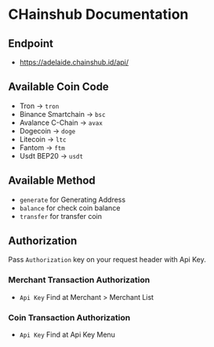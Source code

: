# CHainshub Documentation

## Endpoint
- https://adelaide.chainshub.id/api/

## Available Coin Code 
- Tron -> `tron`
- Binance Smartchain -> `bsc`
- Avalance C-Chain -> `avax`
- Dogecoin -> `doge`
- Litecoin -> `ltc`
- Fantom -> `ftm`
- Usdt BEP20 -> `usdt`

## Available Method 
- `generate` for Generating Address
- `balance` for check coin balance
- `transfer` for transfer coin

## Authorization
Pass `Authorization` key on your request header with Api Key.

### Merchant Transaction Authorization 
- `Api Key` Find at Merchant > Merchant List

### Coin Transaction Authorization
- `Api Key` Find at Api Key Menu
